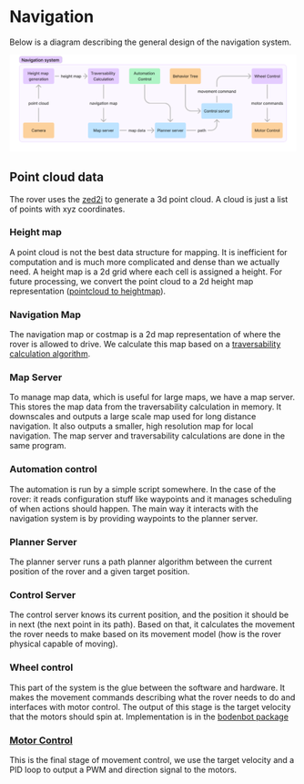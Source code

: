 # Navigation
Below is a diagram describing the general design of the navigation system.

![Navigation System Diagram](./assets/navigation_system_design.png)

## Point cloud data

The rover uses the [zed2i](./hardware/depth_camera.md) to generate a 3d point cloud. A cloud is just a list of points with xyz coordinates.
### Height map

A point cloud is not the best data structure for mapping. It is inefficient for computation and is much more complicated and dense than we actually need. A height map is a 2d grid where each cell is assigned a height. For future processing, we convert the point cloud to a 2d height map representation ([pointcloud to heightmap](./software/traverse_layer.md#pointcloud-to-gridmap)). 

### Navigation Map

The navigation map or costmap is a 2d map representation of where the rover is allowed to drive. We calculate this map based on a [traversability calculation algorithm](./software/traverse_layer.md#traverse-map). 

### Map Server

To manage map data, which is useful for large maps, we have a map server. This stores the map data from the traversability calculation in memory. It downscales and outputs a large scale map used for long distance navigation. It also outputs a smaller, high resolution map for local navigation. The map server and traversability calculations are done in the same program. 

### Automation control

The automation is run by a simple script somewhere. In the case of the rover: it reads configuration stuff like waypoints and it manages scheduling of when actions should happen. The main way it interacts with the navigation system is by providing waypoints to the planner server.

### Planner Server

The planner server runs a path planner algorithm between the current position of the rover and a given target position.

### Control Server

The control server knows its current position, and the position it should be in next (the next point in its path). Based on that, it calculates the movement the rover needs to make based on its movement model (how is the rover physical capable of moving). 

### Wheel control

This part of the system is the glue between the software and hardware. It makes the movement commands describing what the rover needs to do and interfaces with motor control. The output of this stage is the target velocity that the motors should spin at. Implementation is in the [bodenbot package](./software/bodenbot.md#ros2control)

### [Motor Control](./hardware/motors.md)

This is the final stage of movement control, we use the target velocity and a PID loop to output a PWM and direction signal to the motors. 
